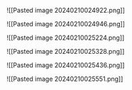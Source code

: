 ![[Pasted image 20240210024922.png]]

![[Pasted image 20240210024946.png]]

![[Pasted image 20240210025224.png]]

![[Pasted image 20240210025328.png]]

![[Pasted image 20240210025436.png]]

![[Pasted image 20240210025551.png]]

